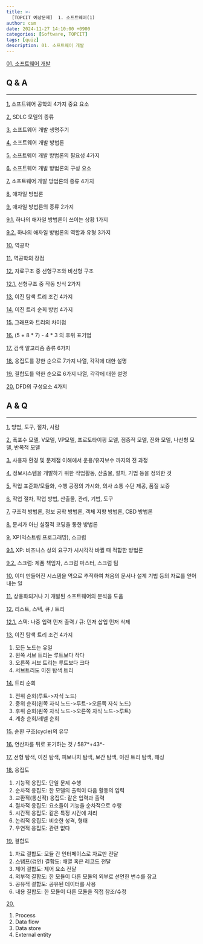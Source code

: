 ```yaml
---
title: >-
  [TOPCIT 예상문제]  1. 소프트웨어(1)
author: csm
date: 2024-11-27 14:10:00 +0900
categories: [Software, TOPCIT]
tags: [quiz]
description: 01. 소프트웨어 개발
---
```


[01. 소프트웨어 개발](https://www.topcit.or.kr/upload/edubox/essence/ess_ko_01/index.html)


## Q & A 
---
<span id="q1"></span> [1.](#a1) 소프트웨어 공학의 4가지 중요 요소  

<span id="q2"></span> [2.](#a2) SDLC 모델의 종류  

<span id="q3"></span> [3.](#a3) 소프트웨어 개발 생명주기  

<span id="q4"></span> [4.](#a4) 소프트웨어 개발 방법론  

<span id="q5"></span> [5.](#a5) 소프트웨어 개발 방법론의 필요성 4가지  

<span id="q6"></span> [6.](#a6) 소프트웨어 개발 방법론의 구성 요소  

<span id="q7"></span> [7.](#a7) 소프트웨어 개발 방법론의 종류 4가지  

<span id="q8"></span> [8.](#a8) 애자일 방법론  

<span id="q9"></span> [9.](#a9) 애자일 방법론의 종류 2가지  

<span id="q91"></span> [9.1.](#a91) 하나의 애자일 방법론이 쓰이는 상황 1가지  

<span id="q92"></span> [9.2.](#a92) 하나의 애자일 방법론의 역할과 유형 3가지  

<span id="q10"></span> [10.](#a10) 역공학  

<span id="q11"></span> [11.](#a11) 역공학의 장점  

<span id="q12"></span> [12.](#a12) 자료구조 중 선형구조와 비선형 구조  

<span id="q121"></span> [12.1.](#a121) 선형구조 중 작동 방식 2가지  

<span id="q13"></span> [13.](#a13) 이진 탐색 트리 조건 4가지  

<span id="q14"></span> [14.](#a14) 이진 트리 순회 방법 4가지  

<span id="q15"></span> [15.](#a15) 그래프와 트리의 차이점  

<span id="q16"></span> [16.](#a16) (5 + 8 * 7) - 4 * 3 의 후위 표기법  

<span id="q17"></span> [17.](#a17) 검색 알고리즘 종류 6가지  

<span id="q18"></span> [18.](#a18) 응집도를 강한 순으로 7가지 나열, 각각에 대한 설명  

<span id="q19"></span> [19.](#a19) 결합도를 약한 순으로 6가지 나열, 각각에 대한 설명  

<span id="q20"></span> [20.](#a20) DFD의 구성요소 4가지  


## A & Q 
---
<span id="a1"></span> [1.](#q1) 방법, 도구, 절차, 사람  

<span id="a2"></span> [2.](#q2) 폭포수 모델, V모델, VP모델, 프로토타이핑 모델, 점증적 모델, 진화 모델, 나선형 모델, 반복적 모델  

<span id="a3"></span> [3.](#q3) 사용자 환경 및 문제점 이해에서 운용/유지보수 까지의 전 과정  

<span id="a4"></span> [4.](#q4) 정보시스템을 개발하기 위한 작업활동, 산출물, 절차, 기법 등을 정의한 것  

<span id="a5"></span> [5.](#q5) 작업 표준화/모듈화, 수행 공정의 가시화, 의사 소통 수단 제공, 품질 보증  

<span id="a6"></span> [6.](#q6) 작업 절차, 작업 방법, 산출물, 관리, 기법, 도구  

<span id="a7"></span> [7.](#q7) 구조적 방법론, 정보 공학 방법론, 객체 지향 방법론, CBD 방법론  

<span id="a8"></span> [8.](#q8) 문서가 아닌 실질적 코딩을 통한 방법론  

<span id="a9"></span> [9.](#q9) XP(익스트림 프로그래밍), 스크럼  

<span id="a91"></span> [9.1.](#q91) XP: 비즈니스 상의 요구가 시시각각 바뀔 때 적합한 방법론  

<span id="a92"></span> [9.2.](#q92) 스크럼: 제품 책임자, 스크럼 마스터, 스크럼 팀  

<span id="a10"></span> [10.](#q10) 이미 만들어진 시스템을 역으로 추적하여 처음의 문서나 설계 기법 등의 자료를 얻어내는 일  

<span id="a11"></span> [11.](#q11) 상용화되거나 기 개발된 소프트웨어의 분석을 도움  

<span id="a12"></span> [12.](#q12) 리스트, 스택, 큐 / 트리  

<span id="a121"></span> [12.1.](#q121) 스택: 나중 입력 먼저 출력 / 큐: 먼저 삽입 먼저 삭제  

<span id="a13"></span> [13.](#q13) 이진 탐색 트리 조건 4가지
  1) 모든 노드는 유일  
  2) 왼쪽 서브 트리는 루트보다 작다  
  3) 오른쪽 서브 트리는 루트보다 크다  
  4) 서브트리도 이진 탐색 트리   

<span id="a14"></span> [14.](#q14) 트리 순회   
  1) 전위 순회(루트->자식 노드)   
  2) 중위 순회(왼쪽 자식 노드->루트->오른쪽 자식 노드)   
  3) 후위 순회(왼쪽 자식 노드->오른쪽 자식 노드->루트)   
  4) 계층 순회/레벨 순회   

<span id="a15"></span> [15.](#q15) 순환 구조(cycle)의 유무  

<span id="a16"></span> [16.](#q16) 연산자를 뒤로 표기하는 것 / 587*+43\*-    

<span id="a17"></span> [17.](#q17) 선형 탐색, 이진 탐색, 피보나치 탐색, 보간 탐색, 이진 트리 탐색, 해싱  

<span id="a18"></span> [18.](#q18) 응집도  
  1) 기능적 응집도: 단일 문제 수행  
  2) 순차적 응집도: 한 모델의 출력이 다음 활동의 입력  
  3) 교환적(통신적) 응집도: 같은 입력과 출력  
  4) 절차적 응집도: 요소들이 기능을 순차적으로 수행  
  5) 시간적 응집도: 같은 특정 시간에 처리  
  6) 논리적 응집도: 비슷한 성격, 형태  
  7) 우연적 응집도: 관련 없다  

<span id="a19"></span> [19.](#q19) 결합도  
  1) 자료 결합도: 모듈 간 인터페이스로 자료만 전달  
  2) 스탬프(검인) 결합도: 배열 혹은 레코드 전달  
  3) 제어 결합도: 제어 요소 전달  
  4) 외부적 결합도: 한 모듈이 다른 모듈의 외부로 선언한 변수를 참고  
  5) 공유적 결합도: 공유된 데이터를 사용  
  6) 내용 결합도: 한 모듈이 다른 모듈을 직접 참조/수정  

<span id="a20"></span> [20.](#q20)  
  1) Process  
  2) Data flow  
  3) Data store  
  4) External entity  

